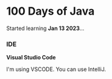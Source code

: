 # 100 Days of Java

Started learning **Jan 13 2023**...


### IDE
**Visual Studio Code**


I'm using VSCODE. You can use IntelliJ.
